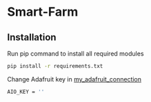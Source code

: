 # Smart-Farm
## Installation
Run pip command to install all required modules

```bash
pip install -r requirements.txt
```

Change Adafruit key in [my_adafruit_connection](gateway/my_adafruit_connection.py)
```bash
AIO_KEY = ''
```
